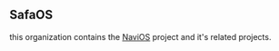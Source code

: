 ## SafaOS
this organization contains the [NaviOS](https://github.com/SafaOS/SafaOS) project and it's related projects.
